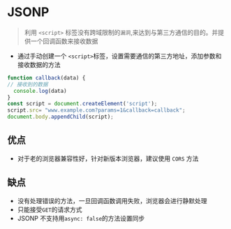 # JSONP

> 利用 `<script>` 标签没有跨域限制的`漏洞`,来达到与第三方通信的目的。并提供一个回调函数来接收数据

  * 通过手动创建一个 `<script>`标签，设置需要通信的第三方地址，添加参数和接收数据的方法

```js
function callback(data) {
// 接收到的数据
  console.log(data)
}
const script = document.createElement('script');
script.src= "www.example.com?params=1&callback=callback";
document.body.appendChild(script);
```

## 优点

  * 对于老的浏览器兼容性好，针对新版本浏览器，建议使用 `CORS` 方法

## 缺点

  * 没有处理错误的方法，一旦回调函数调用失败，浏览器会进行静默处理
  * 只能接受`GET`的请求方式
  * JSONP 不支持用`async: false`的方法设置同步
